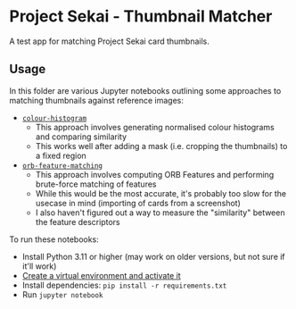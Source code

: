 # Project Sekai - Thumbnail Matcher

A test app for matching Project Sekai card thumbnails.

## Usage

In this folder are various Jupyter notebooks outlining some approaches to matching thumbnails against reference images:

- [`colour-histogram`](.\colour-histogram.ipynb)
  - This approach involves generating normalised colour histograms and comparing similarity
  - This works well after adding a mask (i.e. cropping the thumbnails) to a fixed region
- [`orb-feature-matching`](.\orb-feature-matching.ipynb)
  - This approach involves computing ORB Features and performing brute-force matching of features
  - While this would be the most accurate, it's probably too slow for the usecase in mind (importing of cards from a screenshot)
  - I also haven't figured out a way to measure the "similarity" between the feature descriptors

To run these notebooks:

- Install Python 3.11 or higher (may work on older versions, but not sure if it'll work)
- [Create a virtual environment and activate it](https://packaging.python.org/en/latest/guides/installing-using-pip-and-virtual-environments/#creating-a-virtual-environment)
- Install dependencies: `pip install -r requirements.txt`
- Run `jupyter notebook`
